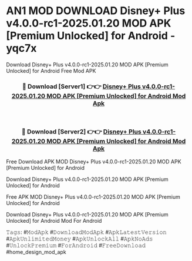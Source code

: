 # AN1 MOD DOWNLOAD Disney+ Plus v4.0.0-rc1-2025.01.20 MOD APK [Premium Unlocked] for Android - yqc7x
Download Disney+ Plus v4.0.0-rc1-2025.01.20 MOD APK [Premium Unlocked] for Android Free Mod APK

<div align="center">
<h3>🔴 Download [Server1] 👉👉 <a href="https://apk-comot.site?title=Disney+_Plus_v4.0.0-rc1-2025.01.20_MOD_APK_[Premium_Unlocked]_for_Android">Disney+ Plus v4.0.0-rc1-2025.01.20 MOD APK [Premium Unlocked] for Android Mod Apk</a></h3><br>

<h3>🔴 Download [Server2] 👉👉 <a href="https://apk-comot.site?title=Disney+_Plus_v4.0.0-rc1-2025.01.20_MOD_APK_[Premium_Unlocked]_for_Android">Disney+ Plus v4.0.0-rc1-2025.01.20 MOD APK [Premium Unlocked] for Android Mod Apk</a></h3>
</div>


Free Download APK MOD Disney+ Plus v4.0.0-rc1-2025.01.20 MOD APK [Premium Unlocked] for Android

Download Disney+ Plus v4.0.0-rc1-2025.01.20 MOD APK [Premium Unlocked] for Android 

Free APK MOD Disney+ Plus v4.0.0-rc1-2025.01.20 MOD APK [Premium Unlocked] for Android 

Download Disney+ Plus v4.0.0-rc1-2025.01.20 MOD APK [Premium Unlocked] for Android Mod For Android

𝚃𝚊𝚐𝚜: #𝙼𝚘𝚍𝙰𝚙𝚔 #𝙳𝚘𝚠𝚗𝚕𝚘𝚊𝚍𝙼𝚘𝚍𝙰𝚙𝚔 #𝙰𝚙𝚔𝙻𝚊𝚝𝚎𝚜𝚝𝚅𝚎𝚛𝚜𝚒𝚘𝚗 #𝙰𝚙𝚔𝚄𝚗𝚕𝚒𝚖𝚒𝚝𝚎𝚍𝙼𝚘𝚗𝚎𝚢 #𝙰𝚙𝚔𝚄𝚗𝚕𝚘𝚌𝚔𝙰𝚕𝚕 #𝙰𝚙𝚔𝙽𝚘𝙰𝚍𝚜 #𝚄𝚗𝚕𝚘𝚌𝚔𝙿𝚛𝚎𝚖𝚒𝚞𝚖 #𝙵𝚘𝚛𝙰𝚗𝚍𝚛𝚘𝚒𝚍 #𝙵𝚛𝚎𝚎𝙳𝚘𝚠𝚗𝚕𝚘𝚊𝚍 #home_design_mod_apk